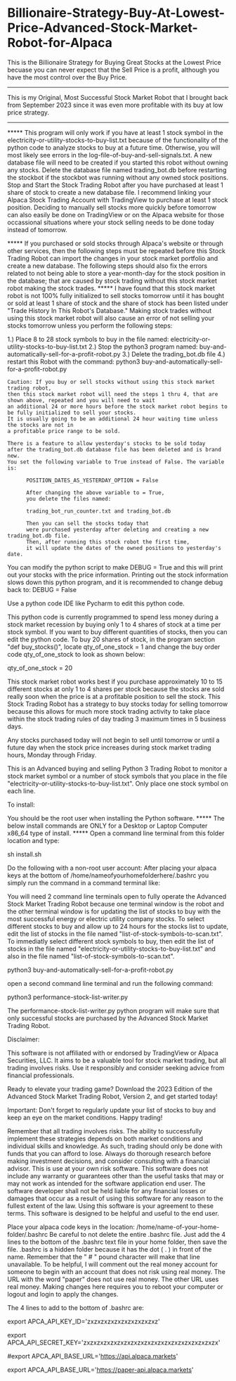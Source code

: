 # Billionaire-Strategy-Buy-At-Lowest-Price-Advanced-Stock-Market-Robot-for-Alpaca
This is the Billionaire Strategy for Buying Great Stocks at the Lowest Price becuase you can never expect that the Sell Price is a profit, although you have the most control over the Buy Price. 

***************************************************************************************
This is my Original, Most Successful Stock Market Robot that I brought back from September 2023 since it was even more profitable 
with its buy at low price strategy. 

***************************************************************************************

***** This program will only work if you have at least 1 stock symbol in the electricity-or-utility-stocks-to-buy-list.txt because of the functionality of the python code to analyze stocks to buy at a future time. Otherwise, you will most likely see errors in the log-file-of-buy-and-sell-signals.txt. A new database file will need to be created if you started this robot without owning any stocks. Delete the database file named trading_bot.db before restarting the stockbot if the stockbot was running without any owned stock positions. Stop and Start the Stock Trading Robot after you have purchased at least 1 share of stock to create a new database file. I recommend linking your Alpaca Stock Trading Account with TradingView to purchase at least 1 stock position. Deciding to manually sell stocks more quickly before tomorrow can also easily be done on TradingView or on the Alpaca website for those occassional situations where your stock selling needs to be done today instead of tomorrow.

***** If you purchased or sold stocks through Alpaca's website or through other services, then the following steps must be repeated before this Stock Trading Robot can import the changes in your stock market portfolio and create a new database. The following steps should also fix the errors related to not being able to store a year-month-day for the stock position in the database; that are caused by stock trading without this stock market robot making the stock trades. ***** I have found that this stock market robot is not 100% fully initialized to sell stocks tomorrow until it has bought or sold at least 1 share of stock and the share of stock has been listed under "Trade History In This Robot's Database." Making stock trades without using this stock market robot will also cause an error of not selling your stocks tomorrow unless you perform the following steps:

 1.) Place 8 to 28 stock symbols to buy in the file named:     electricity-or-utility-stocks-to-buy-list.txt
    2.) Stop the python3 program named:      buy-and-automatically-sell-for-a-profit-robot.py
    3.) Delete the trading_bot.db file
    4.) restart this Robot with the command:      python3 buy-and-automatically-sell-for-a-profit-robot.py

    Caution: If you buy or sell stocks without using this stock market trading robot, 
    then this stock market robot will need the steps 1 thru 4, that are shown above, repeated and you will need to wait 
    an additional 24 or more hours before the stock market robot begins to be fully initialized to sell your stocks. 
    It is usually going to be an additional 24 hour waiting time unless the stocks are not in 
    a profitable price range to be sold. 

    There is a feature to allow yesterday's stocks to be sold today 
    after the trading_bot.db database file has been deleted and is brand new. 
    You set the following variable to True instead of False. The variable is: 
                 
          POSITION_DATES_AS_YESTERDAY_OPTION = False  
          
          After changing the above variable to = True, 
          you delete the files named:
          
          trading_bot_run_counter.txt and trading_bot.db
          
          Then you can sell the stocks today that 
          were purchased yesterday after deleting and creating a new trading_bot.db file.  
          Then, after running this stock robot the first time,  
          it will update the dates of the owned positions to yesterday's date.   


You can modify the python script to make DEBUG = True and this will print out your stocks with the price information. Printing out the stock information slows down this python program, and it is recommended to change debug back to:
DEBUG = False

Use a python code IDE like Pycharm to edit this python code.

This python code is currently programmed to spend less money during a stock market recession by buying only 1 to 4 shares of stock at a time per stock symbol. If you want to buy different quantities of stocks, then you can edit the python code. To buy 20 shares of stock, in the program section "def buy_stocks()", locate qty_of_one_stock = 1 and change the buy order code qty_of_one_stock to look as shown below:

qty_of_one_stock = 20

This stock market robot works best if you purchase approximately 10 to 15 different stocks at only 1 to 4 shares per stock because the stocks are sold really soon when the price is at a profitable position to sell the stock. This Stock Trading Robot has a strategy to buy stocks today for selling tomorrow because this allows for much more stock trading activity to take place within the stock trading rules of day trading 3 maximum times in 5 business days.

Any stocks purchased today will not begin to sell until tomorrow or until a future day when the stock price increases during stock market trading hours, Monday through Friday.

This is an Advanced buying and selling Python 3 Trading Robot to monitor a stock market symbol or a number of stock symbols that you place in the file "electricity-or-utility-stocks-to-buy-list.txt". Only place one stock symbol on each line.

To install:

You should be the root user when installing the Python software. ***** The below install commands are ONLY for a Desktop or Laptop Computer x86_64 type of install. ***** Open a command line terminal from this folder location and type:

sh install.sh

Do the following with a non-root user account: After placing your alpaca keys at the bottom of /home/nameofyourhomefolderhere/.bashrc you simply run the command in a command terminal like:

You will need 2 command line terminals open to fully operate the Advanced Stock Market Trading Robot because one terminal window is the robot and the other terminal window is for updating the list of stocks to buy with the most successful energy or electric utility company stocks. To select different stocks to buy and allow up to 24 hours for the stocks list to update, edit the list of stocks in the file named "list-of-stock-symbols-to-scan.txt". To immediatly select different stock symbols to buy, then edit the list of stocks in the file named "electricity-or-utility-stocks-to-buy-list.txt" and also in the file named "list-of-stock-symbols-to-scan.txt".

python3 buy-and-automatically-sell-for-a-profit-robot.py

open a second command line terminal and run the following command:

python3 performance-stock-list-writer.py

The performance-stock-list-writer.py python program will make sure that only successful stocks are purchased by the Advanced Stock Market Trading Robot.

Disclaimer:

This software is not affiliated with or endorsed by TradingView or Alpaca Securities, LLC. It aims to be a valuable tool for stock market trading, but all trading involves risks. Use it responsibly and consider seeking advice from financial professionals.

Ready to elevate your trading game? Download the 2023 Edition of the Advanced Stock Market Trading Robot, Version 2, and get started today!

Important: Don't forget to regularly update your list of stocks to buy and keep an eye on the market conditions. Happy trading!

Remember that all trading involves risks. The ability to successfully implement these strategies depends on both market conditions and individual skills and knowledge. As such, trading should only be done with funds that you can afford to lose. Always do thorough research before making investment decisions, and consider consulting with a financial advisor. This is use at your own risk software. This software does not include any warranty or guarantees other than the useful tasks that may or may not work as intended for the software application end user. The software developer shall not be held liable for any financial losses or damages that occur as a result of using this software for any reason to the fullest extent of the law. Using this software is your agreement to these terms. This software is designed to be helpful and useful to the end user.

Place your alpaca code keys in the location: /home/name-of-your-home-folder/.bashrc Be careful to not delete the entire .bashrc file. Just add the 4 lines to the bottom of the .bashrc text file in your home folder, then save the file. .bashrc is a hidden folder because it has the dot ( . ) in front of the name. Remember that the " # " pound character will make that line unavailable. To be helpful, I will comment out the real money account for someone to begin with an account that does not risk using real money. The URL with the word "paper" does not use real money. The other URL uses real money. Making changes here requires you to reboot your computer or logout and login to apply the changes.

The 4 lines to add to the bottom of .bashrc are:

export APCA_API_KEY_ID='zxzxzxzxzxzxzxzxzxzxz'

export APCA_API_SECRET_KEY='zxzxzxzxzxzxzxzxzxzxzxzxzxzxzxzxzxzxzxzx'

#export APCA_API_BASE_URL='https://api.alpaca.markets'

export APCA_API_BASE_URL='https://paper-api.alpaca.markets'
